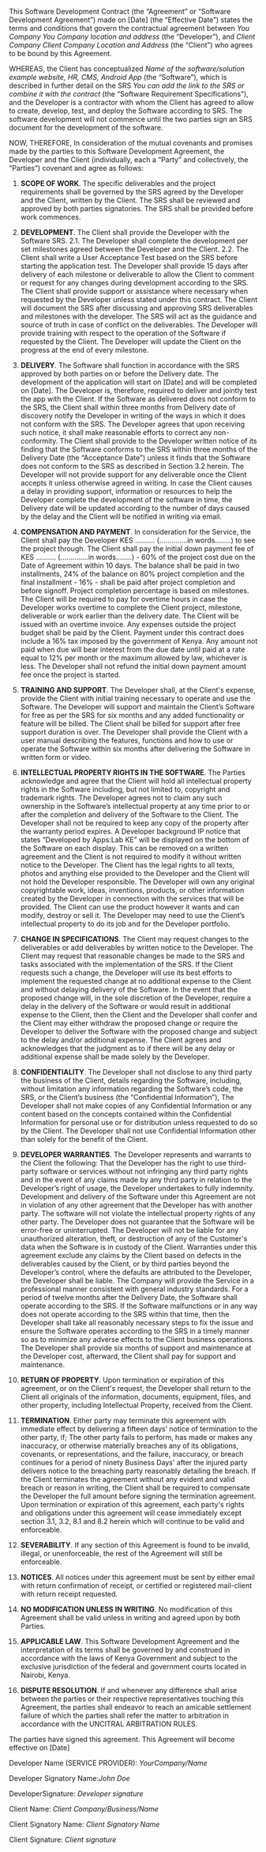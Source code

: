 This Software Development Contract (the “Agreement” or “Software Development Agreement”) made on  [Date] (the “Effective Date”) states the terms and conditions that govern the contractual agreement between *You Company* *You Company location and address* (the “Developer”), and *Client Company* *Client Company Location and Address* (the “Client”) who agrees to be bound by this Agreement.

WHEREAS, the Client has conceptualized *Name of the software/solution example website, HR, CMS, Android App* (the “Software”), which is described in further detail on the SRS *You can add the link to the SRS or combine it with the contract* (the “Software Requirement Specifications”), and the Developer is a contractor with whom the Client has agreed to allow to create, develop, test, and deploy the Software according to SRS. The software development will not commence until the two parties sign an SRS document for the development of the software.

NOW, THEREFORE, In consideration of the mutual covenants and promises made by the parties to this Software Development Agreement, the Developer and the Client (individually, each a “Party” and collectively, the “Parties”) covenant and agree as follows:

1. **SCOPE OF WORK**. The specific deliverables and the project requirements shall be governed by the SRS agreed by the Developer and the Client, written by the Client. The SRS shall be reviewed and approved by both parties signatories. The SRS shall be provided before work commences.


2. **DEVELOPMENT**. The Client shall provide the Developer with the Software SRS. 
  2.1. The Developer shall complete the development per set milestones agreed between the Developer and the Client.
2.2. The Client shall write a User Acceptance Test based on the SRS before starting the application test.
The Developer shall provide 15 days after delivery of each milestone or deliverable to allow the Client to comment or request for any changes during development according to the SRS.
The Client shall provide support or assistance where necessary when requested by the Developer unless stated under this contract.
The Client will document the SRS after discussing and approving SRS deliverables and milestones with the developer.
The SRS will act as the guidance and source of truth in case of conflict on the deliverables.
The Developer will provide training with respect to the operation of the Software if requested by the Client.
The Developer will update the Client on the progress at the end of every milestone.


3. **DELIVERY**. The Software shall function in accordance with the SRS approved by both parties on or before the Delivery date.
The development of the application will start on [Date] and will be completed on [Date]. The Developer is, therefore, required to deliver and jointly test the app with the Client.
If the Software as delivered does not conform to the SRS, the Client shall within three months from Delivery date of discovery notify the Developer in writing of the ways in which it does not conform with the SRS. The Developer agrees that upon receiving such notice, it shall make reasonable efforts to correct any non-conformity.
The Client shall provide to the Developer written notice of its finding that the Software conforms to the SRS within three months of the Delivery Date (the “Acceptance Date”) unless it finds that the Software does not conform to the SRS as described in Section 3.2 herein.
The Developer will not provide support for any deliverable once the Client accepts it unless otherwise agreed in writing.
In case the Client causes a delay in providing support, information or resources to help the Developer complete the development of the software in time, the Delivery date will be updated according to the number of days caused by the delay and the Client will be notified in writing via email.


4. **COMPENSATION AND PAYMENT**. In consideration for the Service, the Client shall pay the Developer KES ……….  (..............in words……..) to see the project through. 
The Client shall pay the initial down payment fee of KES ……….  (..............in words……..)  - 60% of the project cost due on the Date of Agreement within 10 days.
The balance shall be paid in two installments, 24% of the balance on 80% project completion and the final installment - 16% - shall be paid after project completion and before signoff. Project completion percentage is based on milestones.
The Client will be required to pay for overtime hours in case the Developer works overtime to complete the Client project, milestone, deliverable or work earlier than the delivery date. The Client will be issued with an overtime invoice.
Any expenses outside the project budget shall be paid by the Client.
Payment under this contract does include a 16% tax imposed by the government of Kenya.
Any amount not paid when due will bear interest from the due date until paid at a rate equal to 12% per month or the maximum allowed by law, whichever is less.
The Developer shall not refund the initial down payment amount fee once the project is started.


5. **TRAINING AND SUPPORT**. The Developer shall, at the Client's expense, provide the Client with initial training necessary to operate and use the Software.
The Developer will support and maintain the Client’s Software for free as per the SRS for six months and any added functionality or feature will be billed.
The Client shall be billed for support after free support duration is over.
The Developer shall provide the Client with a user manual describing the features, functions and how to use or operate the Software within six months after delivering the Software in written form or video.


6. **INTELLECTUAL PROPERTY RIGHTS IN THE SOFTWARE**. The Parties acknowledge and agree that the Client will hold all intellectual property rights in the Software including, but not limited to, copyright and trademark rights. The Developer agrees not to claim any such ownership in the Software’s intellectual property at any time prior to or after the completion and delivery of the Software to the Client.
The Developer shall not be required to keep any copy of the property after the warranty period expires. 
A Developer background IP notice that states “Developed by Apps:Lab KE” will be displayed on the bottom of the Software on each display. This can be removed on a written agreement and the Client is not required to modify it without written notice to the Developer.
The Client has the legal rights to all texts, photos and anything else provided to the Developer and the Client will not hold the Developer responsible. 
The Developer will own any original copyrightable work, ideas, inventions, products, or other information created by the Developer in connection with the services that will be provided.
The Client can use the product however it wants and can modify, destroy or sell it.
The Developer may need to use the Client’s intellectual property to do its job and for the Developer portfolio.


7. **CHANGE IN SPECIFICATIONS**. The Client may request changes to the deliverables or add deliverables by written notice to the Developer.
The Client may request that reasonable changes be made to the SRS and tasks associated with the implementation of the SRS. If the Client requests such a change, the Developer will use its best efforts to implement the requested change at no additional expense to the Client and without delaying delivery of the Software.
In the event that the proposed change will, in the sole discretion of the Developer, require a delay in the delivery of the Software or would result in additional expense to the Client, then the Client and the Developer shall confer and the Client may either withdraw the proposed change or require the Developer to deliver the Software with the proposed change and subject to the delay and/or additional expense. The Client agrees and acknowledges that the judgment as to if there will be any delay or additional expense shall be made solely by the Developer.


8. **CONFIDENTIALITY**. The Developer shall not disclose to any third party the business of the Client, details regarding the Software, including, without limitation any information regarding the Software’s code, the SRS, or the Client’s business (the “Confidential Information”), The Developer shall not make copies of any Confidential Information or any content based on the concepts contained within the Confidential Information for personal use or for distribution unless requested to do so by the Client.
The Developer shall not use Confidential Information other than solely for the benefit of the Client.


9. **DEVELOPER WARRANTIES**. The Developer represents and warrants to the Client the following:
That the Developer has the right to use third-party software or services without not infringing any third party rights and in the event of any claims made by any third party in relation to the Developer’s right of usage, the Developer undertakes to fully indemnity.
Development and delivery of the Software under this Agreement are not in violation of any other agreement that the Developer has with another party.
The software will not violate the intellectual property rights of any other party.
The Developer does not guarantee that the Software will be error-free or uninterrupted. 
The Developer will not be liable for any unauthorized alteration, theft, or destruction of any of the Customer's data when the Software is in custody of the Client.
Warranties under this agreement exclude any claims by the Client based on defects in the deliverables caused by the Client, or by third parties beyond the Developer’s control, where the defaults are attributed to the Developer, the Developer shall be liable.
The Company will provide the Service in a professional manner consistent with general industry standards.
For a period of twelve months after the Delivery Date, the Software shall operate according to the SRS. If the Software malfunctions or in any way does not operate according to the SRS within that time, then the Developer shall take all reasonably necessary steps to fix the issue and ensure the Software operates according to the SRS in a timely manner so as to minimize any adverse effects to the Client business operations.
The Developer shall provide six months of support and maintenance at the Developer cost, afterward, the Client shall pay for support and maintenance.


10. **RETURN OF PROPERTY**. Upon termination or expiration of this agreement, or on the Client's request, the Developer shall return to the Client all originals of the information, documents, equipment, files, and other property, including Intellectual Property, received from the Client.


11. **TERMINATION**. Either party may terminate this agreement with immediate effect by delivering a fifteen days’ notice of termination to the other party, if;
The other party fails to perform, has made or makes any inaccuracy, or otherwise materially breaches any of its obligations, covenants, or representations, and the failure, inaccuracy, or breach continues for a period of ninety Business Days' after the injured party delivers notice to the breaching party reasonably detailing the breach.
If the Client terminates the agreement without any evident and valid breach or reason in writing, the Client shall be required to compensate the Developer the full amount before signing the termination agreement.
Upon termination or expiration of this agreement, each party's rights and obligations under this agreement will cease immediately except section 3.1, 3.2, 8.1 and 8.2 herein which will continue to be valid and enforceable.


12. **SEVERABILITY**. If any section of this Agreement is found to be invalid, illegal, or unenforceable, the rest of the Agreement will still be enforceable. 


13. **NOTICES**. All notices under this agreement must be sent by either email with return confirmation of receipt, or certified or registered mail-client with return receipt requested.


14. **NO MODIFICATION UNLESS IN WRITING**. No modification of this Agreement shall be valid unless in writing and agreed upon by both Parties.


15. **APPLICABLE LAW**. This Software Development Agreement and the interpretation of its terms shall be governed by and construed in accordance with the laws of Kenya Government and subject to the exclusive jurisdiction of the federal and government courts located in Nairobi, Kenya.


16. **DISPUTE RESOLUTION**. If and whenever any difference shall arise between the parties or their respective representatives touching this Agreement, the parties shall endeavor to reach an amicable settlement failure of which the parties shall refer the matter to arbitration in accordance with the UNCITRAL ARBITRATION RULES.

The parties have signed this agreement. This Agreement will become effective on [Date]

Developer Name (SERVICE PROVIDER): *YourCompany/Name*	

Developer Signatory Name:*John Doe*          			

DeveloperSignature: *Developer signature*					         


Client Name: *Client Company/Business/Name*


Client Signatory Name: *Client Signatory Name*


Client Signature: *Client signature*